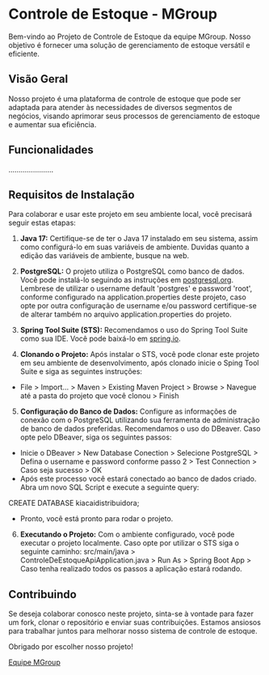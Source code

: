 # Controle de Estoque - MGroup

Bem-vindo ao Projeto de Controle de Estoque da equipe MGroup. Nosso objetivo é fornecer uma solução de gerenciamento de estoque versátil e eficiente.

## Visão Geral

Nosso projeto é uma plataforma de controle de estoque que pode ser adaptada para atender às necessidades de diversos segmentos de negócios, visando aprimorar seus processos de gerenciamento de estoque e aumentar sua eficiência.

## Funcionalidades

......................

## Requisitos de Instalação

Para colaborar e usar este projeto em seu ambiente local, você precisará seguir estas etapas:

1. **Java 17:** Certifique-se de ter o Java 17 instalado em seu sistema, assim como configurá-lo em suas variáveis de ambiente. Duvidas quanto a edição das variáveis de ambiente, busque na web. 

2. **PostgreSQL:** O projeto utiliza o PostgreSQL como banco de dados. Você pode instalá-lo seguindo as instruções em [postgresql.org](https://www.postgresql.org/). Lembrese de utilizar o username default 'postgres' e password 'root', conforme configurado na application.properties deste projeto, caso opte por outra configuração de username e/ou password certifique-se de alterar também no arquivo application.properties do projeto.

3. **Spring Tool Suite (STS):** Recomendamos o uso do Spring Tool Suite como sua IDE. Você pode baixá-lo em [spring.io](https://spring.io/tools).

4. **Clonando o Projeto:** Após instalar o STS, você pode clonar este projeto em seu ambiente de desenvolvimento, após clonado inicie o Sping Tool Suite e siga as seguintes instruções: 

- File > Import... > Maven > Existing Maven Project > Browse > Navegue até a pasta do projeto que você clonou > Finish

5. **Configuração do Banco de Dados:** Configure as informações de conexão com o PostgreSQL utilizando sua ferramenta de administração de banco de dados preferidas. Recomendamos o uso do DBeaver. Caso opte pelo DBeaver, siga os seguintes passos:
- Inicie o DBeaver > New Database Conection > Selecione PostgreSQL > Defina o username e password conforme passo 2 > Test Connection > Caso seja sucesso > OK 
- Após este processo você estará conectado ao banco de dados criado. Abra um novo SQL Script e execute a seguinte query:

CREATE DATABASE kiacaidistribuidora;

- Pronto, você está pronto para rodar o projeto. 

6. **Executando o Projeto:** Com o ambiente configurado, você pode executar o projeto localmente. Caso opte por utilizar o STS siga o seguinte caminho: src/main/java > ControleDeEstoqueApiApplication.java > Run As > Spring Boot App > Caso tenha realizado todos os passos a aplicação estará rodando. 

## Contribuindo

Se deseja colaborar conosco neste projeto, sinta-se à vontade para fazer um fork, clonar o repositório e enviar suas contribuições. Estamos ansiosos para trabalhar juntos para melhorar nosso sistema de controle de estoque.

Obrigado por escolher nosso projeto!

[Equipe MGroup](https://github.com/MGroup)
